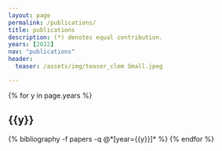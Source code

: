 ```yaml
---
layout: page
permalink: /publications/
title: publications
description: (*) denotes equal contribution.
years: [2022]
nav: "publications"
header:
  teaser: /assets/img/teaser_clem Small.jpeg

---
```

<div class="publications">

{% for y in page.years %}
  <h2 class="year">{{y}}</h2>
  {% bibliography -f papers -q @*[year={{y}}]* %}
{% endfor %}

</div>
